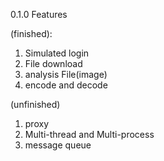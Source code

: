 0.1.0
Features

(finished):
1. Simulated login
2. File download
3. analysis File(image)
4. encode and decode

(unfinished)
1. proxy
2. Multi-thread and Multi-process
3. message queue
